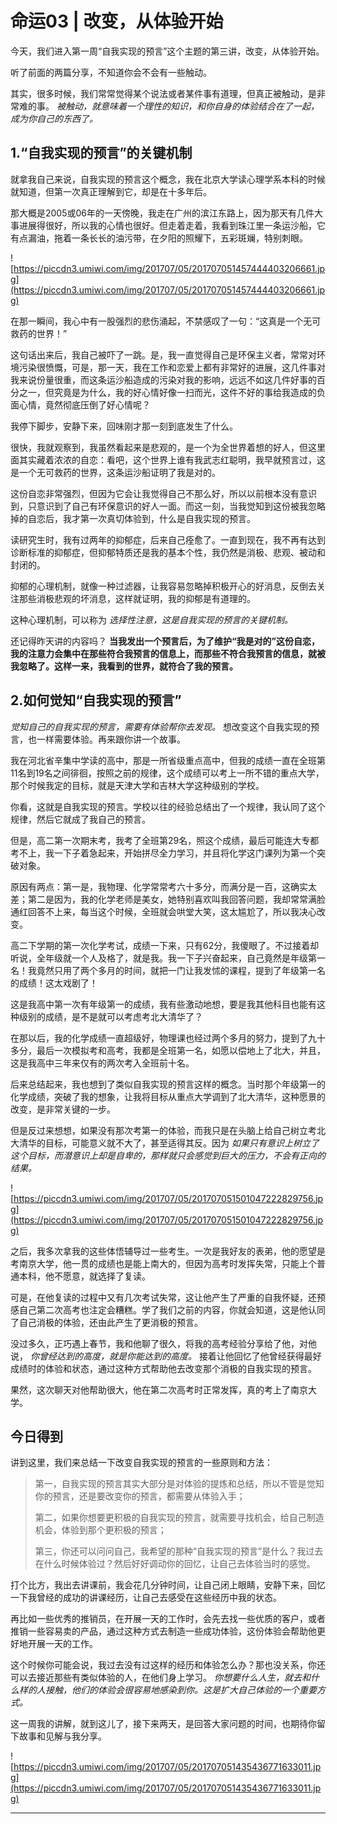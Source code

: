 # 命运03 | 改变，从体验开始

今天，我们进入第一周“自我实现的预言”这个主题的第三讲，改变，从体验开始。

听了前面的两篇分享，不知道你会不会有一些触动。

其实，很多时候，我们常常觉得某个说法或者某件事有道理，但真正被触动，是非常难的事。 *被触动，就意味着一个理性的知识，和你自身的体验结合在了一起，成为你自己的东西了。*

## 1.“自我实现的预言”的关键机制

就拿我自己来说，自我实现的预言这个概念，我在北京大学读心理学系本科的时候就知道，但第一次真正理解到它，却是在十多年后。

那大概是2005或06年的一天傍晚，我走在广州的滨江东路上，因为那天有几件大事进展得很好，所以我的心情也很好。但走着走着，我看到珠江里一条运沙船，它有点漏油，拖着一条长长的油污带，在夕阳的照耀下，五彩斑斓，特别刺眼。

![https://piccdn3.umiwi.com/img/201707/05/201707051457444403206661.jpg](https://piccdn3.umiwi.com/img/201707/05/201707051457444403206661.jpg)

在那一瞬间，我心中有一股强烈的悲伤涌起，不禁感叹了一句：“这真是一个无可救药的世界！”

这句话出来后，我自己被吓了一跳。是，我一直觉得自己是环保主义者，常常对环境污染很愤慨，可是，那一天，我在工作和恋爱上都有非常好的进展，这几件事对我来说份量很重，而这条运沙船造成的污染对我的影响，远远不如这几件好事的百分之一，但究竟是为什么，我的好心情好像一扫而光，这件不好的事给我造成的负面心情，竟然彻底压倒了好心情呢？

我停下脚步，安静下来，回味刚才那一刻到底发生了什么。

很快，我就观察到，我虽然看起来是悲观的，是一个为全世界着想的好人，但这里面其实藏着浓浓的自恋：看吧，这个世界上谁有我武志红聪明，我早就预言过，这是一个无可救药的世界，这条运沙船证明了我是对的。

这份自恋非常强烈，但因为它会让我觉得自己不那么好，所以以前根本没有意识到，只意识到了自己有环保意识的好人一面。而这一刻，当我觉知到这份被我忽略掉的自恋后，我才第一次真切体验到，什么是自我实现的预言。

读研究生时，我有过两年的抑郁症，后来自己痊愈了。一直到现在，我不再有达到诊断标准的抑郁症，但抑郁特质还是我的基本个性，我仍然是消极、悲观、被动和封闭的。

抑郁的心理机制，就像一种过滤器，让我容易忽略掉积极开心的好消息，反倒去关注那些消极悲观的坏消息，这样就证明，我的抑郁是有道理的。

这种心理机制，可以称为 *选择性注意，这是自我实现的预言的关键机制。*

还记得昨天讲的内容吗？ **当我发出一个预言后，为了维护“我是对的”这份自恋，我的注意力会集中在那些符合我预言的信息上，而那些不符合我预言的信息，就被我忽略了。这样一来，我看到的世界，就符合了我的预言。**

## 2.如何觉知“自我实现的预言”

 *觉知自己的自我实现的预言，需要有体验帮你去发现。* 想改变这个自我实现的预言，也一样需要体验。再来跟你讲一个故事。

我在河北省辛集中学读的高中，那是一所省级重点高中，但我的成绩一直在全班第11名到19名之间徘徊，按照之前的规律，这个成绩可以考上一所不错的重点大学，那个时候我定的目标，就是天津大学和吉林大学这种级别的学校。

你看，这就是自我实现的预言。学校以往的经验总结出了一个规律，我认同了这个规律，然后它就成了我自己的预言。

但是，高二第一次期末考，我考了全班第29名，照这个成绩，最后可能连大专都考不上，我一下子着急起来，开始拼尽全力学习，并且将化学这门课列为第一个突破对象。

原因有两点：第一是，我物理、化学常常考六十多分，而满分是一百，这确实太差；第二是因为，我的化学老师是美女，她特别喜欢叫我回答问题，我却常常满脸通红回答不上来，每当这个时候，全班就会哄堂大笑，这太尴尬了，所以我决心改变。

高二下学期的第一次化学考试，成绩一下来，只有62分，我傻眼了。不过接着却听说，全年级就一个人及格了，就是我。我一下子兴奋起来，自己竟然是年级第一名！我竟然只用了两个多月的时间，就把一门让我发怵的课程，提到了年级第一名的成绩！这太戏剧了！

这是我高中第一次有年级第一的成绩，我有些激动地想，要是我其他科目也能有这种级别的成绩，是不是就可以考虑考北大清华了？ 

在那以后，我的化学成绩一直超级好，物理课也经过两个多月的努力，提到了九十多分，最后一次模拟考和高考，我都是全班第一名，如愿以偿地上了北大，并且，这是我高中三年来仅有的两次考入全班前十名。

后来总结起来，我也想到了类似自我实现的预言这样的概念。当时那个年级第一的化学成绩，突破了我的想象，让我将目标从重点大学调到了北大清华，这种愿景的改变，是非常关键的一步。

但是反过来想想，如果没有那次考第一的体验，而我只是在头脑上给自己树立考北大清华的目标，可能意义就不大了，甚至适得其反。因为 *如果只有意识上树立了这个目标，而潜意识上却是自卑的，那样就只会感觉到巨大的压力，不会有正向的结果。*

![https://piccdn3.umiwi.com/img/201707/05/201707051501047222829756.jpg](https://piccdn3.umiwi.com/img/201707/05/201707051501047222829756.jpg)

之后，我多次拿我的这些体悟辅导过一些考生。一次是我好友的表弟，他的愿望是考南京大学，他一贯的成绩也是能上南大的，但因为高考时发挥失常，只能上个普通本科，他不愿意，就选择了复读。

可是，在他复读的过程中又有几次考试失常，这让他产生了严重的自我怀疑，还预感自己第二次高考也注定会糟糕。学了我们之前的内容，你就会知道，这是他认同了自己消极的体验，还由此产生了更消极的预言。

没过多久，正巧遇上春节，我和他聊了很久，将我的高考经验分享给了他，对他说， *你曾经达到的高度，就是你能达到的高度。* 接着让他回忆了他曾经获得最好成绩时的体验和状态，通过这种方式帮助他去改变那个消极的自我实现的预言。

果然，这次聊天对他帮助很大，他在第二次高考时正常发挥，真的考上了南京大学。

## 今日得到

讲到这里，我们来总结一下改变自我实现的预言的一些原则和方法：

> 第一，自我实现的预言其实大部分是对体验的提炼和总结，所以不管是觉知你的预言，还是要改变你的预言，都需要从体验入手；
> 
> 
> 
> 第二，如果你想要更积极的自我实现的预言，就需要寻找机会，给自己制造机会，体验到那个更积极的预言；
> 
> 
> 
> 第三，你还可以问问自己，我希望的那种“自我实现的预言”是什么？我过去在什么时候体验过？然后好好调动你的回忆，让自己去体验当时的感觉。

打个比方，我出去讲课前，我会花几分钟时间，让自己闭上眼睛，安静下来，回忆一下我曾经的成功的讲课经历，让自己去感受在这些经历中我的状态。

再比如一些优秀的推销员，在开展一天的工作时，会先去找一些优质的客户，或者推销一些容易卖的产品，通过这种方式去制造一些成功体验，这份体验会帮助他更好地开展一天的工作。

这个时候你可能会说，我过去没有过这样的经历和体验怎么办？那也没关系，你还可以去接近那些有类似体验的人，在他们身上学习。 *你想要什么人生，就去和什么样的人接触，他们的体验会很容易地感染到你。这是扩大自己体验的一个重要方式。*

这一周我的讲解，就到这儿了，接下来两天，是回答大家问题的时间，也期待你留下故事和见解与我分享。

![https://piccdn3.umiwi.com/img/201707/05/201707051435436771633011.jpg](https://piccdn3.umiwi.com/img/201707/05/201707051435436771633011.jpg)

---
